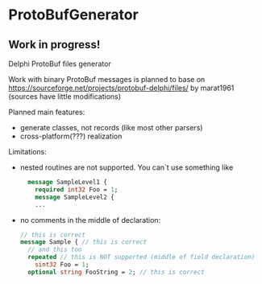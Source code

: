 # ProtoBufGenerator
## Work in progress!
Delphi ProtoBuf files generator

Work with binary ProtoBuf messages is planned to base on https://sourceforge.net/projects/protobuf-delphi/files/ by marat1961 (sources have little modifications)

Planned main features:
- generate classes, not records (like most other parsers)
- cross-platform(???) realization

Limitations:
- nested routines are not supported. You can`t use something like
  ```protobuf
    message SampleLevel1 {
      required int32 Foo = 1;
      message SampleLevel2 {
      ...
   ```
    
- no comments in the middle of declaration:
  ```protobuf
  // this is correct
  message Sample { // this is correct
    // and this too
    repeated // this is NOT supported (middle of field declaration)
      sint32 Foo = 1;
    optional string FooString = 2; // this is correct
     ```
